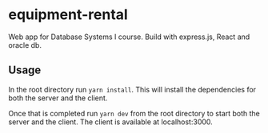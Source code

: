 # equipment-rental

Web app for Database Systems I course. Build with express.js, React and oracle db.

## Usage
In the root directory run `yarn install`. This will install the dependencies for both the server and the client.

Once that is completed run `yarn dev` from the root directory to start both the server and the client. The client is available at localhost:3000.
